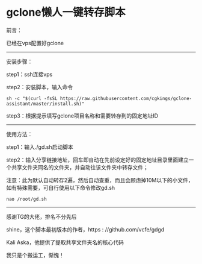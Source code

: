 # gclone懒人一键转存脚本

前言：

已经在vps配置好gclone
<hr />
安装步骤：

step1：ssh连接vps

step2：安装脚本，输入命令
```
sh -c "$(curl -fsSL https://raw.githubusercontent.com/cgkings/gclone-assistant/master/install.sh)"
```
step3：根据提示填写gclone项目名称和需要转存到的固定地址ID
<hr />
使用方法：

step1：输入./gd.sh启动脚本

step2：输入分享链接地址，回车即自动在先前设定好的固定地址目录里面建立一个共享文件夹同名的文件夹，并自动往该文件夹中转存文件；

注意：此为默认自动转存2遍，然后自动查重，而且会顾虑掉10M以下的小文件，如有特殊需要，可自行使用以下命令修改gd.sh
```
nao /root/gd.sh
```
<hr />
感谢TG的大佬，排名不分先后

shine，这个脚本最初版本的作者，https : //github.com/vcfe/gdgd

Kali Aska，他提供了提取共享文件夹名的核心代码

我只是个搬运工，惭愧！
